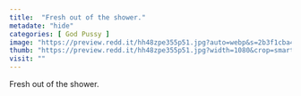 ```yaml
---
title:  "Fresh out of the shower."
metadate: "hide"
categories: [ God Pussy ]
image: "https://preview.redd.it/hh48zpe355p51.jpg?auto=webp&s=2b3f1cba4fe54f5ade5f75281ed79162771e1b6e"
thumb: "https://preview.redd.it/hh48zpe355p51.jpg?width=1080&crop=smart&auto=webp&s=f8c58ed20b171b5aae530959057618a90d2cc55b"
visit: ""
---
```

Fresh out of the shower.
